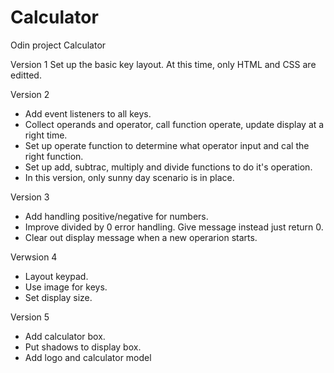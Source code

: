 # Calculator
Odin project Calculator

Version 1
Set up the basic key layout. At this time, only HTML and CSS are editted.

Version 2
- Add event listeners to all keys. 
- Collect operands and operator, call function operate, update display at a right time.
- Set up operate function to determine what operator input and cal the right function.
- Set up add, subtrac, multiply and divide functions to do it's operation.
- In this version, only sunny day scenario is in place.

Version 3
- Add handling positive/negative for numbers.
- Improve divided by 0 error handling. Give message instead just return 0.
- Clear out display message when a new operarion starts.

Verwsion 4
- Layout keypad.
- Use image for keys.
- Set display size.

Version 5
- Add calculator box.
- Put shadows to display box.
- Add logo and calculator model 
